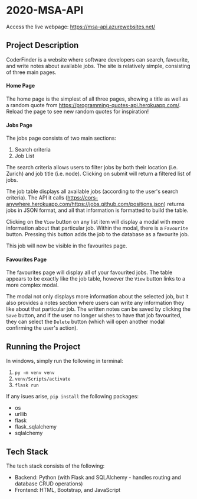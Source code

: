 # 2020-MSA-API

Access the live webpage: https://msa-api.azurewebsites.net/

## Project Description
CoderFinder is a website where software developers can search, favourite, and write notes about available jobs. The site is relatively simple, consisting of three main pages.

#### Home Page

The home page is the simplest of all three pages, showing a title as well as a random quote from https://programming-quotes-api.herokuapp.com/.
Reload the page to see new random quotes for inspiration!

#### Jobs Page

The jobs page consists of two main sections: 
1. Search criteria 
1. Job List

The search criteria allows users to filter jobs by both their location (i.e. Zurich) and job title (i.e. node). Clicking on submit will return a filtered list of jobs.

The job table displays all available jobs (according to the user's search criteria). The API it calls (https://cors-anywhere.herokuapp.com/https://jobs.github.com/positions.json) returns jobs in JSON format, and all that information is formatted to build the table.

Clicking on the `View` button on any list item will display a modal with more information about that particular job. Within the modal, there is a `Favourite` button. Pressing this button adds the job to the database as a favourite job.

This job will now be visible in the favourites page.

#### Favourites Page

The favourites page will display all of your favourited jobs. The table appears to be exactly like the job table, however the `View` button links to a more complex modal.

The modal not only displays more information about the selected job, but it also provides a notes section where users can write any information they like about that particular job. The written notes can be saved by clicking the `Save` button, and if the user no longer wishes to have that job favourited, they can select the `Delete` button (which will open another modal confirming the user's action).

## Running the Project

In windows, simply run the following in terminal: 
1. `py -m venv venv` 
1. `venv/Scripts/activate` 
1. `flask run`

If any isues arise, `pip install` the following packages: 
* os 
* urllib 
* flask 
* flask_sqlalchemy 
* sqlalchemy

## Tech Stack

The tech stack consists of the following:
* Backend: Python (with Flask and SQLAlchemy - handles routing and database CRUD operations)
* Frontend: HTML, Bootstrap, and JavaScript
